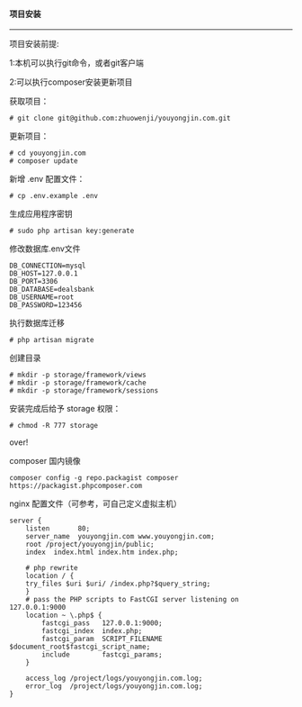 #### 项目安装
---

项目安装前提:

1:本机可以执行git命令，或者git客户端

2:可以执行composer安装更新项目


获取项目：

```
# git clone git@github.com:zhuowenji/youyongjin.com.git
```

更新项目：
```
# cd youyongjin.com
# composer update
```

新增 .env 配置文件：
```
# cp .env.example .env
```

生成应用程序密钥
```
# sudo php artisan key:generate
```

修改数据库.env文件

```
DB_CONNECTION=mysql
DB_HOST=127.0.0.1
DB_PORT=3306
DB_DATABASE=dealsbank
DB_USERNAME=root
DB_PASSWORD=123456
```

执行数据库迁移
```
# php artisan migrate
```

创建目录
```
# mkdir -p storage/framework/views
# mkdir -p storage/framework/cache
# mkdir -p storage/framework/sessions
```

安装完成后给予 storage 权限：
```
# chmod -R 777 storage
```

over!

composer 国内镜像
```
composer config -g repo.packagist composer https://packagist.phpcomposer.com
```


nginx 配置文件（可参考，可自己定义虚拟主机）

```
server {
    listen       80;
    server_name  youyongjin.com www.youyongjin.com;
    root /project/youyongjin/public;
    index  index.html index.htm index.php;

    # php rewrite
    location / {
    try_files $uri $uri/ /index.php?$query_string;
    }
    # pass the PHP scripts to FastCGI server listening on 127.0.0.1:9000
    location ~ \.php$ {
        fastcgi_pass   127.0.0.1:9000;
        fastcgi_index  index.php;
        fastcgi_param  SCRIPT_FILENAME  $document_root$fastcgi_script_name;
        include        fastcgi_params;
    }

    access_log /project/logs/youyongjin.com.log;
    error_log  /project/logs/youyongjin.com.log;
}
```
